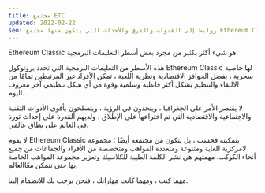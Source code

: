 ```yaml
---
title: مجتمع ETC
updated: 2022-02-22
seo: روابط إلى القنوات والفرق والأحداث التي يتكون منها مجتمع Ethereum Classic. شارك!
---
```


Ethereum Classic هو شيء أكثر بكثير من مجرد بعض أسطر التعليمات البرمجية.

هذه الأسطر من التعليمات البرمجية التي تحدد بروتوكول Ethereum Classic لها خاصية سحرية ، بفضل الحوافز الاقتصادية ونظرية اللعبة ، تمكن الأفراد غير المرتبطين تمامًا من الالتقاء والتنظيم بشكل أكثر فاعلية وسلمية وقوة من أي هيكل تنظيمي آخر معروف اليوم.

لا يقتصر الأمر على الجغرافيا ، ويتحدون في الرؤية ، ويتسلحون بأقوى الأدوات التقنية والاجتماعية والاقتصادية التي تم اختراعها على الإطلاق ، ولديهم القدرة على إحداث ثورة في العالم على نطاق عالمي.

لا يقوم Ethereum Classic بتمكينه فحسب ، بل يتكون من مجتمعه أيضًا ؛ مجموعة لامركزية للغاية ومتنوعة ومتعددة المواهب ومتخصصة من الأفراد والجماعات من جميع أنحاء الكوكب. مهمتهم هي نشر الكلمة الطيبة للكلاسيك وتعزيز مجموعة المواهب الخاصة بها حتى نتمكن معًاالعالم.

مهما كنت ، ومهما كانت مهاراتك ، فنحن نرحب بك للانضمام إلينا.
